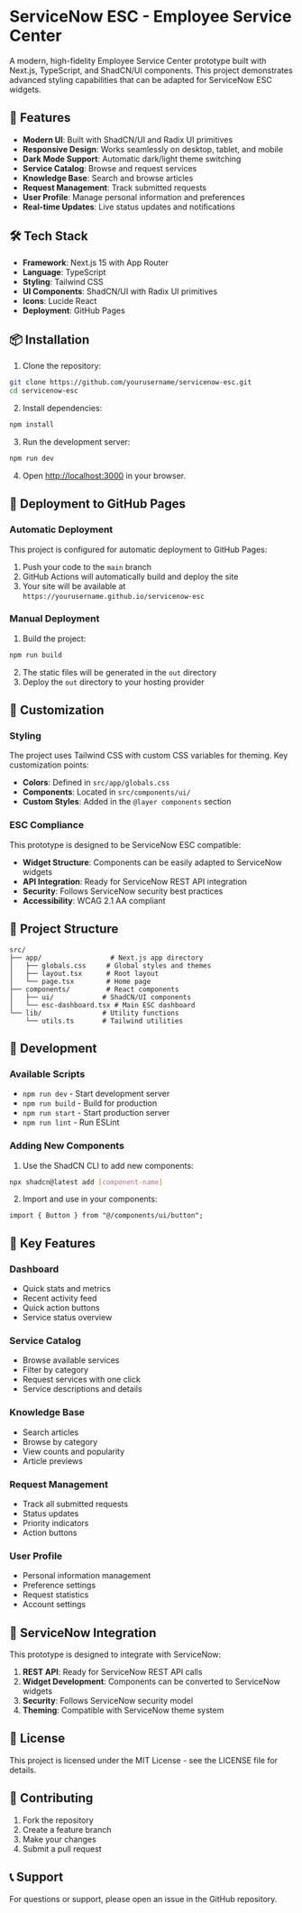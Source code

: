 # ServiceNow ESC - Employee Service Center

A modern, high-fidelity Employee Service Center prototype built with Next.js, TypeScript, and ShadCN/UI components. This project demonstrates advanced styling capabilities that can be adapted for ServiceNow ESC widgets.

## 🚀 Features

- **Modern UI**: Built with ShadCN/UI and Radix UI primitives
- **Responsive Design**: Works seamlessly on desktop, tablet, and mobile
- **Dark Mode Support**: Automatic dark/light theme switching
- **Service Catalog**: Browse and request services
- **Knowledge Base**: Search and browse articles
- **Request Management**: Track submitted requests
- **User Profile**: Manage personal information and preferences
- **Real-time Updates**: Live status updates and notifications

## 🛠️ Tech Stack

- **Framework**: Next.js 15 with App Router
- **Language**: TypeScript
- **Styling**: Tailwind CSS
- **UI Components**: ShadCN/UI with Radix UI primitives
- **Icons**: Lucide React
- **Deployment**: GitHub Pages

## 📦 Installation

1. Clone the repository:
```bash
git clone https://github.com/yourusername/servicenow-esc.git
cd servicenow-esc
```

2. Install dependencies:
```bash
npm install
```

3. Run the development server:
```bash
npm run dev
```

4. Open [http://localhost:3000](http://localhost:3000) in your browser.

## 🚀 Deployment to GitHub Pages

### Automatic Deployment

This project is configured for automatic deployment to GitHub Pages:

1. Push your code to the `main` branch
2. GitHub Actions will automatically build and deploy the site
3. Your site will be available at `https://yourusername.github.io/servicenow-esc`

### Manual Deployment

1. Build the project:
```bash
npm run build
```

2. The static files will be generated in the `out` directory
3. Deploy the `out` directory to your hosting provider

## 🎨 Customization

### Styling

The project uses Tailwind CSS with custom CSS variables for theming. Key customization points:

- **Colors**: Defined in `src/app/globals.css`
- **Components**: Located in `src/components/ui/`
- **Custom Styles**: Added in the `@layer components` section

### ESC Compliance

This prototype is designed to be ServiceNow ESC compatible:

- **Widget Structure**: Components can be easily adapted to ServiceNow widgets
- **API Integration**: Ready for ServiceNow REST API integration
- **Security**: Follows ServiceNow security best practices
- **Accessibility**: WCAG 2.1 AA compliant

## 📁 Project Structure

```
src/
├── app/                 # Next.js app directory
│   ├── globals.css     # Global styles and themes
│   ├── layout.tsx      # Root layout
│   └── page.tsx        # Home page
├── components/         # React components
│   ├── ui/            # ShadCN/UI components
│   └── esc-dashboard.tsx # Main ESC dashboard
└── lib/               # Utility functions
    └── utils.ts       # Tailwind utilities
```

## 🔧 Development

### Available Scripts

- `npm run dev` - Start development server
- `npm run build` - Build for production
- `npm run start` - Start production server
- `npm run lint` - Run ESLint

### Adding New Components

1. Use the ShadCN CLI to add new components:
```bash
npx shadcn@latest add [component-name]
```

2. Import and use in your components:
```tsx
import { Button } from "@/components/ui/button";
```

## 🌟 Key Features

### Dashboard
- Quick stats and metrics
- Recent activity feed
- Quick action buttons
- Service status overview

### Service Catalog
- Browse available services
- Filter by category
- Request services with one click
- Service descriptions and details

### Knowledge Base
- Search articles
- Browse by category
- View counts and popularity
- Article previews

### Request Management
- Track all submitted requests
- Status updates
- Priority indicators
- Action buttons

### User Profile
- Personal information management
- Preference settings
- Request statistics
- Account settings

## 🎯 ServiceNow Integration

This prototype is designed to integrate with ServiceNow:

1. **REST API**: Ready for ServiceNow REST API calls
2. **Widget Development**: Components can be converted to ServiceNow widgets
3. **Security**: Follows ServiceNow security model
4. **Theming**: Compatible with ServiceNow theme system

## 📝 License

This project is licensed under the MIT License - see the LICENSE file for details.

## 🤝 Contributing

1. Fork the repository
2. Create a feature branch
3. Make your changes
4. Submit a pull request

## 📞 Support

For questions or support, please open an issue in the GitHub repository.
